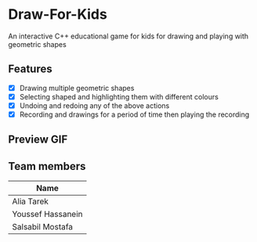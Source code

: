 # Draw-For-Kids
An interactive C++ educational game for kids for drawing and playing with geometric shapes

## Features
- [x] Drawing multiple geometric shapes
- [x] Selecting shaped and highlighting them with different colours
- [x] Undoing and redoing any of the above actions
- [x] Recording and drawings for a period of time then playing the recording

## Preview GIF

## Team members
| Name           |
|----------------|
| Alia Tarek       |
| Youssef Hassanein     |
| Salsabil Mostafa  |
